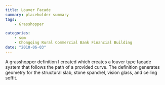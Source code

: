 ```yaml
---
title: Louver Facade
summary: placeholder summary
tags:
    - Grasshopper

categories:
    - som
    - Chongqing Rural Commercial Bank Financial Building
date: "2010-06-03"
---
```


A grasshopper definition I created which creates a louver type facade system that follows the path of a provided curve. The definition generates geometry for the structural slab, stone spandrel, vision glass, and ceiling soffit.
